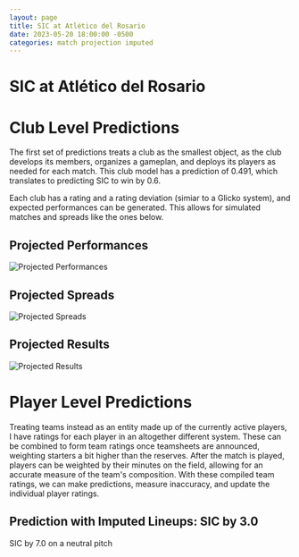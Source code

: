 ```yaml
---  
layout: page  
title: SIC at Atlético del Rosario  
date: 2023-05-20 18:00:00 -0500  
categories: match projection imputed  
---
```

# SIC at Atlético del Rosario

# Club Level Predictions


The first set of predictions treats a club as the smallest object, as the club develops its members, organizes a gameplan, and deploys its players as needed for each match. This club model has a prediction of 0.491, which translates to predicting SIC to win by 0.6.

Each club has a rating and a rating deviation (simiar to a Glicko system), and expected performances can be generated. This allows for simulated matches and spreads like the ones below.
## Projected Performances


![Projected Performances](plots/performances_2023-05-20-AtléticodelRosario-SIC.png)
## Projected Spreads


![Projected Spreads](plots/spreads_2023-05-20-AtléticodelRosario-SIC.png)
## Projected Results


![Projected Results](plots/resultbar_2023-05-20-AtléticodelRosario-SIC.png)
# Player Level Predictions


Treating teams instead as an entity made up of the currently active players, I have ratings for each player in an altogether different system. These can be combined to form team ratings once teamsheets are announced, weighting starters a bit higher than the reserves. After the match is played, players can be weighted by their minutes on the field, allowing for an accurate measure of the team's composition. With these compiled team ratings, we can make predictions, measure inaccuracy, and update the individual player ratings.
## Prediction with Imputed Lineups: SIC by 3.0


SIC by 7.0 on a neutral pitch

